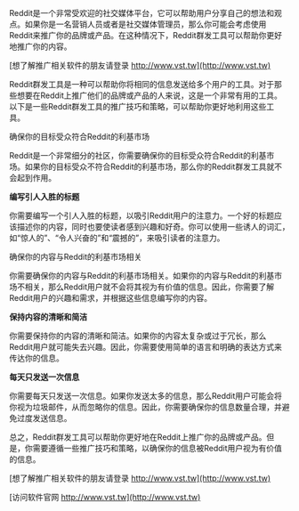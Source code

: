 Reddit是一个非常受欢迎的社交媒体平台，它可以帮助用户分享自己的想法和观点。如果你是一名营销人员或者是社交媒体管理员，那么你可能会考虑使用Reddit来推广你的品牌或产品。在这种情况下，Reddit群发工具可以帮助你更好地推广你的内容。

[想了解推广相关软件的朋友请登录 http://www.vst.tw](http://www.vst.tw)

Reddit群发工具是一种可以帮助你将相同的信息发送给多个用户的工具。对于那些想要在Reddit上推广他们的品牌或产品的人来说，这是一个非常有用的工具。以下是一些Reddit群发工具的推广技巧和策略，可以帮助你更好地利用这些工具。

确保你的目标受众符合Reddit的利基市场

Reddit是一个非常细分的社区，你需要确保你的目标受众符合Reddit的利基市场。如果你的目标受众不符合Reddit的利基市场，那么你的Reddit群发工具就不会起到作用。

**编写引人入胜的标题**

你需要编写一个引人入胜的标题，以吸引Reddit用户的注意力。一个好的标题应该描述你的内容，同时也要使读者感到兴趣和好奇。你可以使用一些诱人的词汇，如“惊人的”、“令人兴奋的”和“震撼的”，来吸引读者的注意力。

确保你的内容与Reddit的利基市场相关

你需要确保你的内容与Reddit的利基市场相关。如果你的内容与Reddit的利基市场不相关，那么Reddit用户就不会将其视为有价值的信息。因此，你需要了解Reddit用户的兴趣和需求，并根据这些信息编写你的内容。

**保持内容的清晰和简洁**

你需要保持你的内容的清晰和简洁。如果你的内容太复杂或过于冗长，那么Reddit用户就可能失去兴趣。因此，你需要使用简单的语言和明确的表达方式来传达你的信息。

**每天只发送一次信息**

你需要每天只发送一次信息。如果你发送太多的信息，那么Reddit用户可能会将你视为垃圾邮件，从而忽略你的信息。因此，你需要确保你的信息数量合理，并避免过度发送信息。

总之，Reddit群发工具可以帮助你更好地在Reddit上推广你的品牌或产品。但是，你需要遵循一些推广技巧和策略，以确保你的信息被Reddit用户视为有价值的信息。

[想了解推广相关软件的朋友请登录 http://www.vst.tw](http://www.vst.tw)


[访问软件官网 http://www.vst.tw](http://www.vst.tw)
